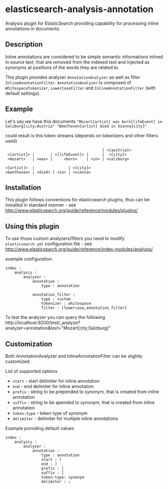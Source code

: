elasticsearch-analysis-annotation
=================================

Analysis plugin for ElasticSearch providing capability for processing inline
annotations in documents.

Description
-----------

Inline annotations are considered to be simple semantic informations inlined in
source text, that are removed from the indexed text and injected as synonyms at
positions of the words they are related to.

This plugin provides analyzer `AnnotationAnalyzer` as well as filter
`InlineAnnotationFilter`.
`AnnotationAnalyzer` is composed of `WhitespaceTokenizer`, `LowerCaseFilter` and
`InlineAnnotationFilter` (with default settings).


Example
-------
Let's say we have this documents
    ```
    "Mozart[artist] was born[lifeEvent] in Salzburg[city;Austria"
    "Beethoven[artist] died in Vienna[city]"
    ```

could result is this token streams (depends on tokenizers and other filters used)
```
                                           | <[austria]>
 <[artist]> |       | <[lifeEvent]> |      |  <[city]>
 <mozart>   | <was> |     <born>    | <in> | <salzburg>
 ```


 ```
 <[artist]>  |               | <[city]>
 <beethoven> | <died> | <in> | <vienna>
 ```



Installation
------------
This plugin follows conventions for elasticsearch plugins, thus can be installed
in standard manner - see http://www.elasticsearch.org/guide/reference/modules/plugins/


Using this plugin
-----------------
To use those custom analyzers/filters you need to modify `elasticsearch.yml` 
configuration file - see http://www.elasticsearch.org/guide/reference/index-modules/analysis/

example configuration:
```
index :
    analysis :
        analyzer :                
            annotation :
                type : annotation
                
            annotation_filter :
                type : custom
                tokenizer : whitespace
                filter : [lowercase,annotation_filter]
```

To test the analyzer you can query the following
    http://localhost:9200/test/_analyze?analyzer=annotation&text="Mozart[city;Salzburg]"


Customization
-------------
Both AnnotationAnalyzer and InlineAnnotationFilter can be slightly customized.

List of supported options
 + `start` - start delimiter for inline annotation
 + `end` - end delimiter for inline annotation
 + `prefix` - string to be prepended to synonym, that is created from inline annotation
 + `suffix` - string to be apended to synonym, that is created from inline annotation
 + `token-type` - token type of synonym
 + `delimiter` - delimiter for multiple inline annotations

Example providing default values
```
index :
    analysis :
        analyzer :                
            annotation :
                type : annotation
                start : [
                end : ]
                prefix : [
                suffix : ]
                token-type: synonym
                delimiter : ;
```
